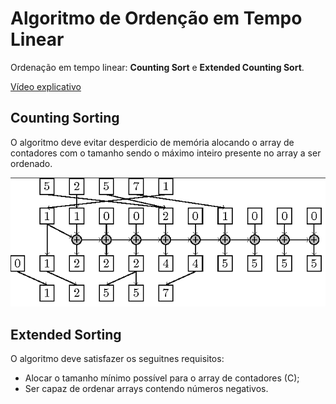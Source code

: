 # Algoritmo de Ordenção em Tempo Linear
Ordenação em tempo linear: **Counting Sort** e **Extended Counting Sort**.

[Vídeo explicativo](https://www.youtube.com/watch?v=vg9XKn7Oe1Y&feature=youtu.be) 

## Counting Sorting
O algoritmo deve evitar desperdicio de memória alocando o array de contadores com o tamanho sendo o máximo inteiro 
presente no array a ser ordenado.
 
![Counting Sort](https://github.com/juliafealves/leda-ordenacao-linear/blob/master/counting_sort.png "Counting Sort")


## Extended Sorting

O algoritmo deve satisfazer os seguitnes requisitos: 
- Alocar o tamanho mínimo possível para o array de contadores (C);
- Ser capaz de ordenar arrays contendo números negativos.
